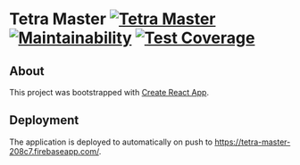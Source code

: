 # Tetra Master [![Tetra Master](https://api.travis-ci.com/cbellino/Tetra-Master-JS.svg?branch=master)](https://travis-ci.com/cbellino/Tetra-Master-JS) [![Maintainability](https://api.codeclimate.com/v1/badges/f1083533d8dc0d22e75e/maintainability)](https://codeclimate.com/github/cbellino/Tetra-Master-JS/maintainability) [![Test Coverage](https://api.codeclimate.com/v1/badges/f1083533d8dc0d22e75e/test_coverage)](https://codeclimate.com/github/cbellino/Tetra-Master-JS/test_coverage)

## About

This project was bootstrapped with [Create React App](https://github.com/facebookincubator/create-react-app).

## Deployment

The application is deployed to automatically on push to https://tetra-master-208c7.firebaseapp.com/.
